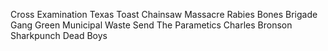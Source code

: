 Cross Examination
Texas Toast Chainsaw Massacre
Rabies
Bones Brigade
Gang Green
Municipal Waste
Send The Parametics
Charles Bronson
Sharkpunch
Dead Boys